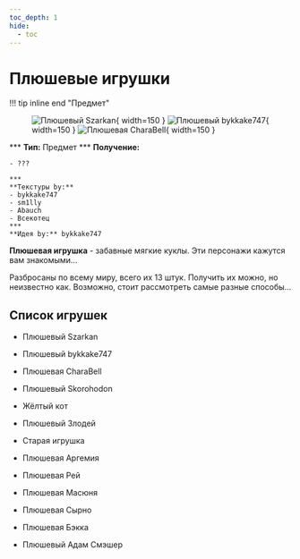 ```yaml
---
toc_depth: 1
hide:
  - toc
---
```


# Плюшевые игрушки

!!! tip inline end "Предмет"
    <figure markdown="span">
        ![Плюшевый Szarkan](../../assets/items/items/plushie/sz.png){ width=150 }
        ![Плюшевый bykkake747](../../assets/items/items/plushie/bkke.png){ width=150 }
        ![Плюшевая CharaBell](../../assets/items/items/plushie/chara.png){ width=150 }
    </figure>
    ***
    **Тип:** Предмет
    ***
    **Получение:**
    
    - ???

    ***
    **Текстуры by:**  
    - bykkake747  
    - sm1lly  
    - Abauch  
    - Всекотец  
    ***
    **Идея by:** bykkake747

**Плюшевая игрушка** - забавные мягкие куклы. Эти персонажи кажутся вам знакомыми...

Разбросаны по всему миру, всего их 13 штук. Получить их можно, но неизвестно как. Возможно, стоит рассмотреть самые разные способы...

## Список игрушек

- Плюшевый Szarkan

- Плюшевый bykkake747

- Плюшевая CharaBell

- Плюшевый Skorohodon

- Жёлтый кот

- Плюшевый Злодей

- Старая игрушка

- Плюшевая Аргемия

- Плюшевая Рей

- Плюшевая Масюня

- Плюшевая Сырно

- Плюшевая Бэкка

- Плюшевый Адам Смэшер

